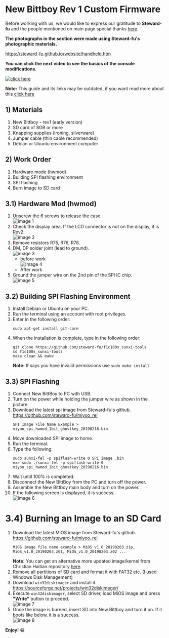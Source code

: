 # New Bittboy Rev 1 Custom Firmware

Before working with us, we would like to express our gratitude to **Steward-fu** and the people mentioned on main page special thanks [here](https://github.com/TriForceX/MiyooCFW#special-thanks).

**The photographs in the section were made using Steward-fu's photographic materials.**

https://steward-fu.github.io/website/handheld.htm

**You can click the next video to see the basics of the console modifications.**

[![click here](https://i.imgur.com/I3S12VG.png)](https://youtu.be/FjQquL3W99U)

**Note:** This guide and its links may be outdated, if you want read more about this [click here](https://github.com/TriForceX/MiyooCFW/issues/32)

## 1) Materials
1. New Bittboy - rev1 (early version)
2. SD card of 8GB or more
3. Knapping supplies (ironing, silverware)
4. Jumper cable (thin cable recommended)
5. Debian or Ubuntu environment computer

## 2) Work Order
1. Hardware mode (hwmod)
2. Building SPI flashing environment
3. SPI flashing
3. Burn image to SD card

## 3.1) Hardware Mod (hwmod)
1. Unscrew the 6 screws to release the case.\
![image 1](https://i.imgur.com/LHmhgJN.png)
2. Check the display area. If the LCD connector is not on the display, it is Rev2.\
![image 2](https://i.imgur.com/KuanR5A.png)
3. Remove resistors R75, R76, R78.
4. DM, DP solder joint (lead to ground).\
![image 3](https://i.imgur.com/B2DWSGW.png)
   - before work\
![image 4](https://i.imgur.com/lieDKbu.png)
   - After work
5. Ground the jumper wire on the 2nd pin of the SPI IC chip.\
![image 5](https://i.imgur.com/F0CPt0b.png)

## 3.2) Building SPI Flashing Environment
1. Install Debian or Ubuntu on your PC.
2. Run the terminal using an account with root privileges.
3. Enter in the following order:
   ```
   sudo apt-get install git-core
   ```
4. When the installation is complete, type in the following order:
   ```
   git clone https://github.com/steward-fu/f1c100s_sunxi-tools
   cd f1c100s_sunxi-tools
   make clean && make
   ```
   **Note:** If says you have invalid permissions use `sudo make install`

## 3.3) SPI Flashing
1. Connect New BittBoy to PC with USB.
2. Turn on the power while holding the jumper wire as shown in the picture.
3. Download the latest spi image from Steward-fu's github. https://github.com/steward-fu/miyoo_rel
   ```
   SPI Image File Name Example > miyoo_spi_hwmod_1bit_ghostkey_20190216.bin
   ```
4. Move downloaded SPI image to home.
5. Run the terminal.
6. Type the following:
   ```
   sudo sunxi-fel -p spiflash-write 0 SPI image .bin
   ex> sudo ./sunxi-fel -p spiflash-write 0 miyoo_spi_hwmod_1bit_ghostkey_20190216.bin
   ```
7. Wait until 100% is completed.
8. Disconnect the New BittBoy from the PC and turn off the power.
9. Assemble the New Bittboy main body and turn on the power.
10. If the following screen is displayed, it is success.\
![image 6](https://i.imgur.com/JxTEsDV.png)

# 3.4) Burning an Image to an SD Card
1. Download the latest MiOS image from Steward-fu's github. https://github.com/steward-fu/miyoo_rel
   ```
   MiOS image file name example > MiOS_v1.0_20190203.zip, MiOS_v1.0_20190203.z01, MiOS_v1.0_20190203.z02 ...
   ```
   **Note:** You can get an alternative more updated image/kernel from Christian Haitian repository [here](https://github.com/christianhaitian/BittBoyV1).
2. Remove all partitions of SD card and format it with FAT32 etc. (I used Windows Disk Management)
3. Download `win32diskimager` and install it.
   https://sourceforge.net/projects/win32diskimager/
4. Execute `win32diskimager`, select SD driver, load MiOS image and press **"Write"** button to proceed.\
![image 7](https://i.imgur.com/ut0wzto.png)
5. Once the image is burned, insert SD into New Bittboy and turn it on. If it boots like below, it is a success.\
![image 8](https://i.imgur.com/l0ZXpH7.png)

**Enjoy!** :grin:

